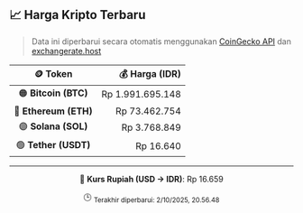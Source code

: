 

<!-- HARGA_KRIPTO -->
## 📈 Harga Kripto Terbaru

> Data ini diperbarui secara otomatis menggunakan [CoinGecko API](https://www.coingecko.com/) dan [exchangerate.host](https://exchangerate.host/)

<div align="center">

| 🪙 Token | 💰 Harga (IDR) |
|:------:|---------------:|
| 🟠 **Bitcoin (BTC)**   | Rp 1.991.695.148 |
| 🔵 **Ethereum (ETH)**  | Rp 73.462.754 |
| 🟣 **Solana (SOL)**    | Rp 3.768.849 |
| 🟢 **Tether (USDT)**   | Rp 16.640 |

---

💱 **Kurs Rupiah (USD → IDR)**: Rp 16.659

🕒 <sub>Terakhir diperbarui: 2/10/2025, 20.56.48</sub>

</div>
<!-- /HARGA_KRIPTO -->